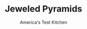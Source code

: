 ---
layout: ../../layouts/MarkdownPostLayout.astro
title: Jeweled Pyramids
author: America's Test Kitchen
pubDate: 2023-03-15
description: "Ground pecans incorporated into the dough give these cookies extra nutty flavor and a more rich texture."
image_url: https://res.cloudinary.com/hksqkdlah/image/upload/ar_1:1,c_fill,dpr_2.0,f_auto,fl_lossy.progressive.strip_profile,g_faces:auto,q_auto:low,w_344/22667_sfs-jeweled-pyramids-17
tags: ["Desserts or Baked Goods","Cookies"]
calories: 6217
protein: 3
carbohydrates: 24
fats: 
fiber: 1
ingredients: ["2 1/2 cups (12 1/2 ounces), all-purpose flour","2 1/2 cups (10 ounces), pecans, chopped fine","16 tablespoons, unsalted butter, cut into small pieces and chilled","1/2 cup packed (3 1/2 ounces), light brown sugar","2 teaspoons, vanilla extract","1/4 teaspoon, salt","26 , Kraft caramels","1/4 cup, milk"]
serves: 24
time: "1 hour, plus 40 minutes cooling"
instructions: ["Adjust oven rack to upper-middle and lower-middle positions and heat oven to 325 degrees. Line 2 baking sheets with parchment paper. Pulse flour, 1 cup pecans, butter, sugar, vanilla, and salt in food processor until combined and dough holds its shape when squeezed together, about 20 pulses. Transfer to counter and press together to form cohesive dough.","Divide dough into 24 balls, form each into pyramid shape, and space evenly on prepared sheets (12 cookies per sheet). Bake until cookies are light golden, 20 to 25 minutes, switching and rotating sheets halfway through baking. Let cookies cool on sheets for 5 minutes, then transfer to wire rack and let cool completely. (Do not discard parchment on baking sheets.)","Microwave caramels and milk in bowl, stirring occasionally, until melted and smooth, about 3 minutes. Place remaining 1 1/2 cups pecans in shallow dish. Dip point of each pyramid in caramel to coat, then lightly press into pecans. Return to sheets and let cookies set for at least 20 minutes before serving."]
nutrition: ["97 mg Potassium","65 mg Phosphorus","33 mg Calcium","1 mg Iron","20 mg Magnesium","54 mg Sodium","17 g Fat","1 mg Niacin (B3)","7 g Monounsaturated","3 g Polyunsaturated","21 mg Cholesterol","5 g Saturated","1 g Fiber","22 µg Folic acid","7 µg Folate (food)","10 g Sugars","1 µg Vitamin K","7 g Water","24 g Carbs","46 µg Folate equivalent (total)","3 g Protein","67 µg Vitamin A","259 kcal Energy","10 g Sugars, added","6217 calories"]
notes: "If you’re unable to find Kraft caramels, any soft caramel candy may be substituted."
---